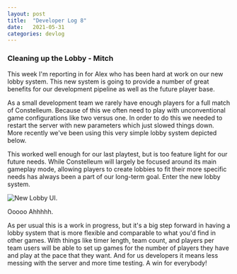 ```yaml
---
layout: post
title:  "Developer Log 8"
date:   2021-05-31
categories: devlog
---
```


### Cleaning up the Lobby - Mitch

This week I'm reporting in for Alex who has been hard at work on our new lobby system. This new system is going to provide a number of great benefits for our development pipeline as well as the future player base. 

As a small development team we rarely have enough players for a full match of Constelleum. Because of this we often need to play with unconventional game configurations like two versus one. In order to do this we needed to restart the server with new parameters which just slowed things down. More recently we've been using this very simple lobby system depicted below.

<!--![Old UI for queueing and creating lobbies.](https://cdn.discordapp.com/attachments/575192288951533571/849831448936316978/Screenshot_32.png)-->

<!--end_excerpt-->

This worked well enough for our last playtest, but is too feature light for our future needs. While Constelleum will largely be focused around its main gameplay mode, allowing players to create lobbies to fit their more specific needs has always been a part of our long-term goal. Enter the new lobby system.

![New Lobby UI.](https://cdn.discordapp.com/attachments/575192288951533571/849839858947588106/unknown.png)

Ooooo Ahhhhh.

As per usual this is a work in progress, but it's a big step forward in having a lobby system that is more flexible and comparable to what you'd find in other games. With things like timer length, team count, and players per team users will be able to set up games for the number of players they have and play at the pace that they want. And for us developers it means less messing with the server and more time testing. A win for everybody!
